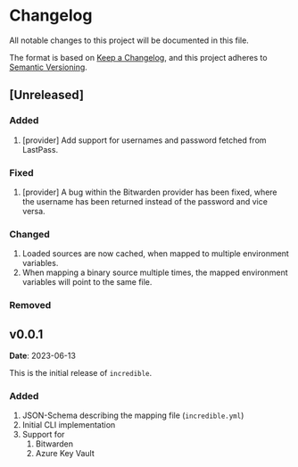 # Changelog

All notable changes to this project will be documented in this file.

The format is based on [Keep a Changelog](https://keepachangelog.com/en/1.0.0/),
and this project adheres to [Semantic Versioning](https://semver.org/spec/v2.0.0.html).

## [Unreleased]

###  Added
1. [provider] Add support for usernames and password fetched from LastPass.
### Fixed
1. [provider] A bug within the Bitwarden provider has been fixed, where the username has been returned instead of the password and vice versa. 
### Changed
1. Loaded sources are now cached, when mapped to multiple environment variables.
2. When mapping a binary source multiple times, the mapped environment variables will point to the same file.
### Removed

<!-- Unreleased Template
###  Added
### Fixed
### Changed
### Removed
--->

<!-- Version Template
## vMAJOR.MINOR.PATCH
**Date**: YYYY-MM-DD

General description

COPY FROM UNRELEASED
--->

## v0.0.1
**Date**: 2023-06-13

This is the initial release of `incredible`.

###  Added
1. JSON-Schema describing the mapping file (`incredible.yml`)
2. Initial CLI implementation
3. Support for 
   1. Bitwarden
   2. Azure Key Vault